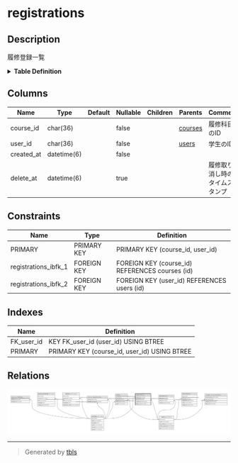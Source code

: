 # registrations

## Description

履修登録一覧

<details>
<summary><strong>Table Definition</strong></summary>

```sql
CREATE TABLE `registrations` (
  `course_id` char(36) COLLATE utf8mb4_bin NOT NULL,
  `user_id` char(36) COLLATE utf8mb4_bin NOT NULL,
  `created_at` datetime(6) NOT NULL,
  `delete_at` datetime(6) DEFAULT NULL,
  PRIMARY KEY (`course_id`,`user_id`),
  KEY `FK_user_id` (`user_id`),
  CONSTRAINT `registrations_ibfk_1` FOREIGN KEY (`course_id`) REFERENCES `courses` (`id`),
  CONSTRAINT `registrations_ibfk_2` FOREIGN KEY (`user_id`) REFERENCES `users` (`id`)
) ENGINE=InnoDB DEFAULT CHARSET=utf8mb4 COLLATE=utf8mb4_bin
```

</details>

## Columns

| Name       | Type        | Default | Nullable | Children | Parents               | Comment                        |
| ---------- | ----------- | ------- | -------- | -------- | --------------------- | ------------------------------ |
| course_id  | char(36)    |         | false    |          | [courses](courses.md) | 履修科目のID                        |
| user_id    | char(36)    |         | false    |          | [users](users.md)     | 学生のID                          |
| created_at | datetime(6) |         | false    |          |                       |                                |
| delete_at  | datetime(6) |         | true     |          |                       | 履修取り消し時のタイムスタンプ                |

## Constraints

| Name                 | Type        | Definition                                      |
| -------------------- | ----------- | ----------------------------------------------- |
| PRIMARY              | PRIMARY KEY | PRIMARY KEY (course_id, user_id)                |
| registrations_ibfk_1 | FOREIGN KEY | FOREIGN KEY (course_id) REFERENCES courses (id) |
| registrations_ibfk_2 | FOREIGN KEY | FOREIGN KEY (user_id) REFERENCES users (id)     |

## Indexes

| Name       | Definition                                   |
| ---------- | -------------------------------------------- |
| FK_user_id | KEY FK_user_id (user_id) USING BTREE         |
| PRIMARY    | PRIMARY KEY (course_id, user_id) USING BTREE |

## Relations

![er](registrations.svg)

---

> Generated by [tbls](https://github.com/k1LoW/tbls)
